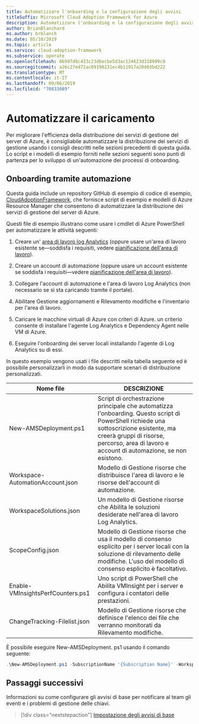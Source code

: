 ```yaml
---
title: Automatizzare l'onboarding e la configurazione degli avvisi
titleSuffix: Microsoft Cloud Adoption Framework for Azure
description: Automatizzare l'onboarding e la configurazione degli avvisi
author: BrianBlanchard
ms.author: brblanch
ms.date: 05/10/2019
ms.topic: article
ms.service: cloud-adoption-framework
ms.subservice: operate
ms.openlocfilehash: 86997d8c433c23d6ecbe5d3ac124623d318099c0
ms.sourcegitcommit: a26c27ed72ac89198231ec4b11917a20d03bd222
ms.translationtype: MT
ms.contentlocale: it-IT
ms.lasthandoff: 09/06/2019
ms.locfileid: "70833089"
---
```

# <a name="automate-onboarding"></a>Automatizzare il caricamento

Per migliorare l'efficienza della distribuzione dei servizi di gestione del server di Azure, è consigliabile automatizzare la distribuzione dei servizi di gestione usando i consigli descritti nelle sezioni precedenti di questa guida. Lo script e i modelli di esempio forniti nelle sezioni seguenti sono punti di partenza per lo sviluppo di un'automazione dei processi di onboarding.

## <a name="onboarding-by-using-automation"></a>Onboarding tramite automazione

Questa guida include un repository GitHub di esempio di codice di esempio, [CloudAdoptionFramework](https://aka.ms/CAF/manage/automation-samples), che fornisce script di esempio e modelli di Azure Resource Manager che consentono di automatizzare la distribuzione dei servizi di gestione del server di Azure.

Questi file di esempio illustrano come usare i cmdlet di Azure PowerShell per automatizzare le attività seguenti:

1. Creare un' [area di lavoro log Analytics](/azure/azure-monitor/platform/manage-access) (oppure usare un'area di lavoro esistente se&mdash;soddisfa i requisiti, vedere [pianificazione dell'area di lavoro](./prerequisites.md#log-analytics-workspace-and-automation-account-planning)).

2. Creare un account di automazione (oppure usare un account esistente se soddisfa i requisiti&mdash;vedere [pianificazione dell'area di lavoro](./prerequisites.md#log-analytics-workspace-and-automation-account-planning)).

3. Collegare l'account di automazione e l'area di lavoro Log Analytics (non necessario se si sta caricando tramite il portale).

4. Abilitare Gestione aggiornamenti e Rilevamento modifiche e l'inventario per l'area di lavoro.

5. Caricare le macchine virtuali di Azure con criteri di Azure. un criterio consente di installare l'agente Log Analytics e Dependency Agent nelle VM di Azure.

6. Eseguire l'onboarding dei server locali installando l'agente di Log Analytics su di essi.

In questo esempio vengono usati i file descritti nella tabella seguente ed è possibile personalizzarli in modo da supportare scenari di distribuzione personalizzati.

| Nome file | DESCRIZIONE |
|-----------|-------------|
| New-AMSDeployment.ps1 | Script di orchestrazione principale che automatizza l'onboarding. Questo script di PowerShell richiede una sottoscrizione esistente, ma creerà gruppi di risorse, percorso, area di lavoro e account di automazione, se non esistono. |
| Workspace-AutomationAccount.json | Modello di Gestione risorse che distribuisce l'area di lavoro e le risorse dell'account di automazione. |
| WorkspaceSolutions.json | Un modello di Gestione risorse che Abilita le soluzioni desiderate nell'area di lavoro Log Analytics. |
| ScopeConfig.json | Modello di Gestione risorse che usa il modello di consenso esplicito per i server locali con la soluzione di rilevamento delle modifiche. L'uso del modello di consenso esplicito è facoltativo. |
| Enable-VMInsightsPerfCounters.ps1 | Uno script di PowerShell che Abilita VMInsight per i server e configura i contatori delle prestazioni. |
| ChangeTracking-Filelist.json | Modello di Gestione risorse che definisce l'elenco dei file che verranno monitorati da Rilevamento modifiche. |

È possibile eseguire New-AMSDeployment. ps1 usando il comando seguente:

```powershell
.\New-AMSDeployment.ps1 -SubscriptionName '{Subscription Name}' -WorkspaceName '{Workspace Name}' -WorkspaceLocation '{Azure Location}' -AutomationAccountName {Account Name} -AutomationAccountLocation {Account Location}
```

## <a name="next-steps"></a>Passaggi successivi

Informazioni su come configurare gli avvisi di base per notificare al team gli eventi e i problemi di gestione delle chiavi.

> [!div class="nextstepaction"]
> [Impostazione degli avvisi di base](./setup-alerts.md)
